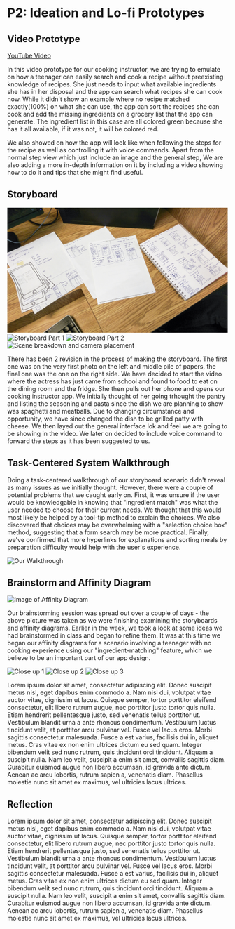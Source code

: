 # P2: Ideation and Lo-fi Prototypes

## Video Prototype

[](https://www.youtube.com/watch?v=-1ZVF8dQbns)

[YouTube Video](https://www.youtube.com/watch?v=-1ZVF8dQbns)

In this video prototype for our cooking instructor, we are trying to emulate on how a teenager can easily search and cook a recipe without preexisting knowledge of recipes. She just needs to input what available ingredients she has in her disposal and the app can search what recipes she can cook now. While it didn't show an example where no recipe matched exactly(100%) on what she can use, the app can sort the recipes she can cook and add the missing ingredients on a grocery list that the app can generate. The ingredient list in this case are all colored green because she has it all available, if it was not, it will be colored red.

We also showed on how the app will look like when following the steps for the recipe as well as controlling it with voice commands. Apart from the normal step view which just include an image and the general step, We are also adding a more in-depth information on it by including a video showing how to do it and tips that she might find useful. 

## Storyboard

![](P2&#32;(2&#32;of&#32;5).jpg "Development of storyboard left -> right")
![](P2&#32;(3&#32;of&#32;5).jpg "Storyboard Part 1")
![](P2&#32;(4&#32;of&#32;5).jpg "Storyboard Part 2")
![](P2&#32;(5&#32;of&#32;5).jpg "Scene breakdown and camera placement")

There has been 2 revision in the process of making the storyboard. The first one was on the very first photo on the left and middle pile of papers, the final one was the one on the right side. We have decided to start the video where the actress has just came from school and found to food to eat on the dining room and the fridge. She then pulls out her phone and opens our cooking instructor app. We initially thought of her going trhought the pantry and listing the seasoning and pasta since the dish we are planning to show was spaghetti and meatballs. Due to changing circumstance and opportunity, we have since changed the dish to be grilled patty with cheese. We then layed out the general interface lok and feel we are going to be showing in the video. We later on decided to include voice command to forward the steps as it has been suggested to us.

## Task-Centered System Walkthrough

Doing a task-centered walkthrough of our storyboard scenario didn't reveal as many issues as we initially thought. However, there were a couple of potential problems that we caught early on. First, it was unsure if the user would be knowledgable in knowing that "ingredient match" was what the user needed to choose for their current needs. We thought that this would most likely be helped by a tool-tip method to explain the choices. We also discovered that choices may be overwhelming with a "selection choice box" method, suggesting that a form search may be more practical. Finally, we've confirmed that more hyperlinks for explanations and sorting meals by preparation difficulty would help with the user's experience.

![](TaskCenteredWalkthroughImage.png "Our Walkthrough")

## Brainstorm and Affinity Diagram

![](http://lorempixel.com/1024/768 "Image of Affinity Diagram")

Our brainstorming session was spread out over a couple of days - the above picture was taken as we were finishing examining the storyboards and affinity diagrams. Earlier in the week, we took a look at some ideas we had brainstormed in class and began to refine them. It was at this time we began our affinity diagrams for a scenario involving a teenager with no cooking experience using our "ingredient-matching" feature, which we believe to be an important part of our app design.

![](http://lorempixel.com/550/450 "Close up 1")
![](http://lorempixel.com/550/450 "Close up 2")
![](http://lorempixel.com/550/450 "Close up 3")

Lorem ipsum dolor sit amet, consectetur adipiscing elit. Donec suscipit metus nisl, eget dapibus enim commodo a. Nam nisl dui, volutpat vitae auctor vitae, dignissim ut lacus. Quisque semper, tortor porttitor eleifend consectetur, elit libero rutrum augue, nec porttitor justo tortor quis nulla. Etiam hendrerit pellentesque justo, sed venenatis tellus porttitor ut. Vestibulum blandit urna a ante rhoncus condimentum. Vestibulum luctus tincidunt velit, at porttitor arcu pulvinar vel. Fusce vel lacus eros. Morbi sagittis consectetur malesuada. Fusce a est varius, facilisis dui in, aliquet metus. Cras vitae ex non enim ultrices dictum eu sed quam. Integer bibendum velit sed nunc rutrum, quis tincidunt orci tincidunt. Aliquam a suscipit nulla. Nam leo velit, suscipit a enim sit amet, convallis sagittis diam. Curabitur euismod augue non libero accumsan, id gravida ante dictum. Aenean ac arcu lobortis, rutrum sapien a, venenatis diam. Phasellus molestie nunc sit amet ex maximus, vel ultricies lacus ultrices.

## Reflection

Lorem ipsum dolor sit amet, consectetur adipiscing elit. Donec suscipit metus nisl, eget dapibus enim commodo a. Nam nisl dui, volutpat vitae auctor vitae, dignissim ut lacus. Quisque semper, tortor porttitor eleifend consectetur, elit libero rutrum augue, nec porttitor justo tortor quis nulla. Etiam hendrerit pellentesque justo, sed venenatis tellus porttitor ut. Vestibulum blandit urna a ante rhoncus condimentum. Vestibulum luctus tincidunt velit, at porttitor arcu pulvinar vel. Fusce vel lacus eros. Morbi sagittis consectetur malesuada. Fusce a est varius, facilisis dui in, aliquet metus. Cras vitae ex non enim ultrices dictum eu sed quam. Integer bibendum velit sed nunc rutrum, quis tincidunt orci tincidunt. Aliquam a suscipit nulla. Nam leo velit, suscipit a enim sit amet, convallis sagittis diam. Curabitur euismod augue non libero accumsan, id gravida ante dictum. Aenean ac arcu lobortis, rutrum sapien a, venenatis diam. Phasellus molestie nunc sit amet ex maximus, vel ultricies lacus ultrices.
